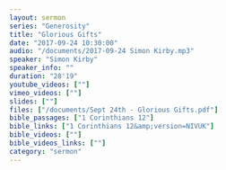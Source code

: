 ```yaml
---
layout: sermon
series: "Generosity"
title: "Glorious Gifts"
date: "2017-09-24 10:30:00"
audio: "/documents/2017-09-24 Simon Kirby.mp3"
speaker: "Simon Kirby"
speaker_info: ""
duration: "28'19"
youtube_videos: [""]
vimeo_videos: [""]
slides: [""]
files: ["/documents/Sept 24th - Glorious Gifts.pdf"]
bible_passages: ["1 Corinthians 12"]
bible_links: ["1 Corinthians 12&amp;version=NIVUK"]
bible_videos: [""]
bible_videos_links: [""]
category: "sermon"
---
```

